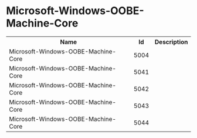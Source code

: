 # Microsoft-Windows-OOBE-Machine-Core

<table>
<colgroup><col/><col/><col/></colgroup>
<tr><th>Name</th><th>Id</th><th>Description</th></tr>
<tr><td>Microsoft-Windows-OOBE-Machine-Core</td><td>5004</td><td></td></tr>
<tr><td>Microsoft-Windows-OOBE-Machine-Core</td><td>5041</td><td></td></tr>
<tr><td>Microsoft-Windows-OOBE-Machine-Core</td><td>5042</td><td></td></tr>
<tr><td>Microsoft-Windows-OOBE-Machine-Core</td><td>5043</td><td></td></tr>
<tr><td>Microsoft-Windows-OOBE-Machine-Core</td><td>5044</td><td></td></tr>
</table>

